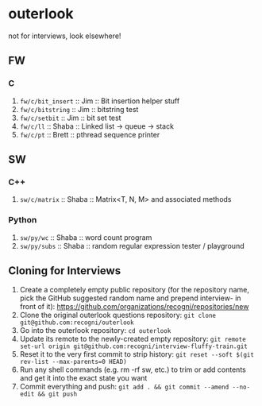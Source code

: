 # outerlook

not for interviews, look elsewhere!

## FW

### C

1. `fw/c/bit_insert` :: Jim :: Bit insertion helper stuff
1. `fw/c/bitstring` :: Jim :: bitstring test
1. `fw/c/setbit` :: Jim :: bit set test
1. `fw/c/ll` :: Shaba :: Linked list -> queue -> stack
1. `fw/c/pt` :: Brett :: pthread sequence printer

## SW

### C++

1. `sw/c/matrix` :: Shaba :: Matrix<T, N, M> and associated methods

### Python

1. `sw/py/wc` :: Shaba :: word count program
2. `sw/py/subs` :: Shaba :: random regular expression tester / playground

## Cloning for Interviews

1. Create a completely empty public repository (for the repository name, pick the GitHub suggested random name and prepend interview- in front of it): https://github.com/organizations/recogni/repositories/new
2. Clone the original outerlook questions repository: `git clone git@github.com:recogni/outerlook`
3. Go into the outerlook repository: `cd outerlook`
4. Update its remote to the newly-created empty repository: `git remote set-url origin git@github.com:recogni/interview-fluffy-train.git`
5. Reset it to the very first commit to strip history: `git reset --soft $(git rev-list --max-parents=0 HEAD)`
6. Run any shell commands (e.g. rm -rf sw, etc.) to trim or add contents and get it into the exact state you want
7. Commit everything and push: `git add . && git commit --amend --no-edit && git push`
